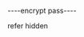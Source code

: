 
----encrypt pass----

<?php
$password = 'your_password_here';
$hashedPassword = password_hash($password, PASSWORD_BCRYPT);
echo $hashedPassword;
?>


refer hidden
<meta name="referrer" content="no-referrer" />